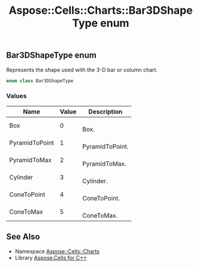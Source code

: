 ﻿---
title: Aspose::Cells::Charts::Bar3DShapeType enum
linktitle: Bar3DShapeType
second_title: Aspose.Cells for C++ API Reference
description: 'Aspose::Cells::Charts::Bar3DShapeType enum. Represents the shape used with the 3-D bar or column chart in C++.'
type: docs
weight: 3900
url: /cpp/aspose.cells.charts/bar3dshapetype/
---
## Bar3DShapeType enum


Represents the shape used with the 3-D bar or column chart.

```cpp
enum class Bar3DShapeType
```

### Values

| Name | Value | Description |
| --- | --- | --- |
| Box | 0 | <br>Box. |
| PyramidToPoint | 1 | <br>PyramidToPoint. |
| PyramidToMax | 2 | <br>PyramidToMax. |
| Cylinder | 3 | <br>Cylinder. |
| ConeToPoint | 4 | <br>ConeToPoint. |
| ConeToMax | 5 | <br>ConeToMax. |

## See Also

* Namespace [Aspose::Cells::Charts](../)
* Library [Aspose.Cells for C++](../../)
